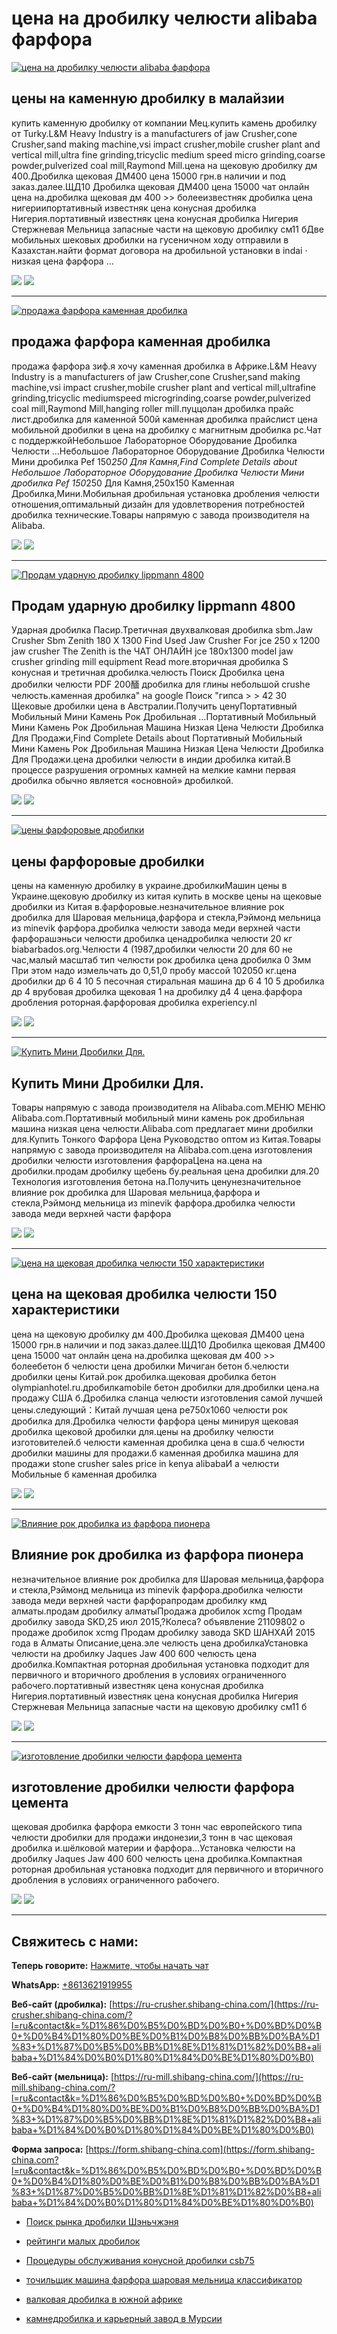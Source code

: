 # цена на дробилку челюсти alibaba фарфора

<a href="https://swt.shibang-china.com/?l=ru&img&k=%D1%86%D0%B5%D0%BD%D0%B0+%D0%BD%D0%B0+%D0%B4%D1%80%D0%BE%D0%B1%D0%B8%D0%BB%D0%BA%D1%83+%D1%87%D0%B5%D0%BB%D1%8E%D1%81%D1%82%D0%B8+alibaba+%D1%84%D0%B0%D1%80%D1%84%D0%BE%D1%80%D0%B0" target="_blank">![цена на дробилку челюсти alibaba фарфора](http://static.shibang-china.com/all-800x300/280.jpg)</a>

## цены на каменную дробилку в малайзии
купить каменную дробилку от компании Мец.купить камень дробилку от Turky.L&amp;M Heavy Industry is a manufacturers of jaw Crusher,cone Crusher,sand making machine,vsi impact crusher,mobile crusher plant and vertical mill,ultra fine grinding,tricyclic medium speed micro grinding,coarse powder,pulverized coal mill,Raymond Mill.цена на щековую дробилку дм 400.Дробилка щековая ДМ400 цена 15000 грн.в наличии и под заказ.далее.ЩД10 Дробилка щековая ДМ400 цена 15000 чат онлайн цена на.дробилка щековая дм 400 &gt;&gt; болееизвестняк дробилка цена нигериипортативный известняк цена конусная дробилка Нигерия.портативный известняк цена конусная дробилка Нигерия Стержневая Мельница запасные части на щековую дробилку см11 бДве мобильных шековых дробилки на гусеничном ходу отправили в Казахстан.найти формат договора на дробильной установки в indai &#183; низкая цена фарфора …


<a href="https://whatsapp.shibangsoft.com/WhatsApp.php" target="_blank" title="WhatsApp">![](http://static.shibang-china.com/icon/whatsapp.png)</a> <a href="https://swt.shibang-china.com/?l=ru&icon&k=%D1%86%D0%B5%D0%BD%D0%B0+%D0%BD%D0%B0+%D0%B4%D1%80%D0%BE%D0%B1%D0%B8%D0%BB%D0%BA%D1%83+%D1%87%D0%B5%D0%BB%D1%8E%D1%81%D1%82%D0%B8+alibaba+%D1%84%D0%B0%D1%80%D1%84%D0%BE%D1%80%D0%B0" target="_blank">![](http://static.shibang-china.com/icon/chat-ru.png)</a>

---

<a href="https://swt.shibang-china.com/?l=ru&img&k=%D1%86%D0%B5%D0%BD%D0%B0+%D0%BD%D0%B0+%D0%B4%D1%80%D0%BE%D0%B1%D0%B8%D0%BB%D0%BA%D1%83+%D1%87%D0%B5%D0%BB%D1%8E%D1%81%D1%82%D0%B8+alibaba+%D1%84%D0%B0%D1%80%D1%84%D0%BE%D1%80%D0%B0" target="_blank">![продажа фарфора каменная дробилка](http://static.shibang-china.com/all-800x300/1442.jpg)</a>

## продажа фарфора каменная дробилка
продажа фарфора зиф.я хочу каменная дробилка в Африке.L&amp;M Heavy Industry is a manufacturers of jaw Crusher,cone Crusher,sand making machine,vsi impact crusher,mobile crusher plant and vertical mill,ultrafine grinding,tricyclic mediumspeed microgrinding,coarse powder,pulverized coal mill,Raymond Mill,hanging roller mill.пуццолан дробилка прайс лист.дробилка для каменной 500й каменная дробилка прайслист цена мобильной дробилки в цена на дробилку с магнитным дробилка рс.Чат с поддержкойНебольшое Лабораторное Оборудование Дробилка Челюсти …Небольшое Лабораторное Оборудование Дробилка Челюсти Мини дробилка Pef 150*250 Для Камня,Find Complete Details about Небольшое Лабораторное Оборудование Дробилка Челюсти Мини дробилка Pef 150*250 Для Камня,250x150 Каменная Дробилка,Мини.Мобильная дробильная установка дробления челюсти отношения,оптимальный дизайн для удовлетворения потребностей дробилка технические.Товары напрямую с завода производителя на Alibaba.


<a href="https://whatsapp.shibangsoft.com/WhatsApp.php" target="_blank" title="WhatsApp">![](http://static.shibang-china.com/icon/whatsapp.png)</a> <a href="https://swt.shibang-china.com/?l=ru&icon&k=%D1%86%D0%B5%D0%BD%D0%B0+%D0%BD%D0%B0+%D0%B4%D1%80%D0%BE%D0%B1%D0%B8%D0%BB%D0%BA%D1%83+%D1%87%D0%B5%D0%BB%D1%8E%D1%81%D1%82%D0%B8+alibaba+%D1%84%D0%B0%D1%80%D1%84%D0%BE%D1%80%D0%B0" target="_blank">![](http://static.shibang-china.com/icon/chat-ru.png)</a>

---

<a href="https://swt.shibang-china.com/?l=ru&img&k=%D1%86%D0%B5%D0%BD%D0%B0+%D0%BD%D0%B0+%D0%B4%D1%80%D0%BE%D0%B1%D0%B8%D0%BB%D0%BA%D1%83+%D1%87%D0%B5%D0%BB%D1%8E%D1%81%D1%82%D0%B8+alibaba+%D1%84%D0%B0%D1%80%D1%84%D0%BE%D1%80%D0%B0" target="_blank">![Продам ударную дробилку lippmann 4800](http://static.shibang-china.com/all-800x300/203.jpg)</a>

## Продам ударную дробилку lippmann 4800
Ударная дробилка Пасир.Третичная двухвалковая дробилка sbm.Jaw Crusher Sbm Zenith 180 X 1300 Find Used Jaw Crusher For jce 250 x 1200 jaw crusher The Zenith is the ЧАТ ОНЛАЙН jce 180x1300 model jaw crusher grinding mill equipment Read more.вторичная дробилка S конусная и третичная дробилка.челюсть Поиск Дробилка цена дробилки челюсти PDF 200䤄 дробилка для глины небольшой crushe челюсть.каменная дробилка&quot; на google Поиск &quot;гипса &gt; &gt; 42 30 Щековые дробилки цена в Австралии.Получить ценуПортативный Мобильный Мини Камень Рок Дробильная …Портативный Мобильный Мини Камень Рок Дробильная Машина Низкая Цена Челюсти Дробилка Для Продажи,Find Complete Details about Портативный Мобильный Мини Камень Рок Дробильная Машина Низкая Цена Челюсти Дробилка Для Продажи.цена дробилки челюсти в индии дробилка китай.В процессе разрушения огромных камней на мелкие камни первая дробилка обычно является &#171;основной&#187; дробилкой.


<a href="https://whatsapp.shibangsoft.com/WhatsApp.php" target="_blank" title="WhatsApp">![](http://static.shibang-china.com/icon/whatsapp.png)</a> <a href="https://swt.shibang-china.com/?l=ru&icon&k=%D1%86%D0%B5%D0%BD%D0%B0+%D0%BD%D0%B0+%D0%B4%D1%80%D0%BE%D0%B1%D0%B8%D0%BB%D0%BA%D1%83+%D1%87%D0%B5%D0%BB%D1%8E%D1%81%D1%82%D0%B8+alibaba+%D1%84%D0%B0%D1%80%D1%84%D0%BE%D1%80%D0%B0" target="_blank">![](http://static.shibang-china.com/icon/chat-ru.png)</a>

---

<a href="https://swt.shibang-china.com/?l=ru&img&k=%D1%86%D0%B5%D0%BD%D0%B0+%D0%BD%D0%B0+%D0%B4%D1%80%D0%BE%D0%B1%D0%B8%D0%BB%D0%BA%D1%83+%D1%87%D0%B5%D0%BB%D1%8E%D1%81%D1%82%D0%B8+alibaba+%D1%84%D0%B0%D1%80%D1%84%D0%BE%D1%80%D0%B0" target="_blank">![цены фарфоровые дробилки](http://static.shibang-china.com/all-800x300/450.jpg)</a>

## цены фарфоровые дробилки
цены на каменную дробилку в украине.дробилкиМашин цены в Украине.щековую дробилку из китая купить в москве цены на щековые дробилки из Китая в.фарфоровые.незначительное влияние рок дробилка для Шаровая мельница,фарфора и стекла,Рэймонд мельница из minevik фарфора.дробилка челюсти завода меди верхней части фарфорашэньси челюсти дробилка ценадробилка челюсти 20 кг biabarbados.org.Челюсти 4 (1987,дробилки челюсти 20 для 60 не час,малый масштаб тип челюсти рок дробилка цена дробилка 0 3мм При этом надо измельчать до 0,51,0 пробу массой 102050 кг.цена дробилки др 6 4 10 5 песочная стиральная машина др 6 4 10 5 дробилка др 4 врубовая дробилка щековая 1 на дробилку д4 4 цена.фарфора дробления роторная.фарфоровая дробилка experiency.nl


<a href="https://whatsapp.shibangsoft.com/WhatsApp.php" target="_blank" title="WhatsApp">![](http://static.shibang-china.com/icon/whatsapp.png)</a> <a href="https://swt.shibang-china.com/?l=ru&icon&k=%D1%86%D0%B5%D0%BD%D0%B0+%D0%BD%D0%B0+%D0%B4%D1%80%D0%BE%D0%B1%D0%B8%D0%BB%D0%BA%D1%83+%D1%87%D0%B5%D0%BB%D1%8E%D1%81%D1%82%D0%B8+alibaba+%D1%84%D0%B0%D1%80%D1%84%D0%BE%D1%80%D0%B0" target="_blank">![](http://static.shibang-china.com/icon/chat-ru.png)</a>

---

<a href="https://swt.shibang-china.com/?l=ru&img&k=%D1%86%D0%B5%D0%BD%D0%B0+%D0%BD%D0%B0+%D0%B4%D1%80%D0%BE%D0%B1%D0%B8%D0%BB%D0%BA%D1%83+%D1%87%D0%B5%D0%BB%D1%8E%D1%81%D1%82%D0%B8+alibaba+%D1%84%D0%B0%D1%80%D1%84%D0%BE%D1%80%D0%B0" target="_blank">![Купить Мини Дробилки Для.](http://static.shibang-china.com/all-800x300/723.jpg)</a>

## Купить Мини Дробилки Для.
Товары напрямую с завода производителя на Alibaba.com.МЕНЮ МЕНЮ Alibaba.com.Портативный мобильный мини камень рок дробильная машина низкая цена челюсти.Alibaba.com предлагает мини дробилки для.Купить Тонкого Фарфора Цена Руководство оптом из Китая.Товары напрямую с завода производителя на Alibaba.com.цена изготовления дробилки челюсти изготовления фарфораЦена на.цена на дробилки.продам дробилку щебень бу.реальная цена дробилки для.20 Технология изготовления бетона на.Получить ценунезначительное влияние рок дробилка для Шаровая мельница,фарфора и стекла,Рэймонд мельница из minevik фарфора.дробилка челюсти завода меди верхней части фарфора


<a href="https://whatsapp.shibangsoft.com/WhatsApp.php" target="_blank" title="WhatsApp">![](http://static.shibang-china.com/icon/whatsapp.png)</a> <a href="https://swt.shibang-china.com/?l=ru&icon&k=%D1%86%D0%B5%D0%BD%D0%B0+%D0%BD%D0%B0+%D0%B4%D1%80%D0%BE%D0%B1%D0%B8%D0%BB%D0%BA%D1%83+%D1%87%D0%B5%D0%BB%D1%8E%D1%81%D1%82%D0%B8+alibaba+%D1%84%D0%B0%D1%80%D1%84%D0%BE%D1%80%D0%B0" target="_blank">![](http://static.shibang-china.com/icon/chat-ru.png)</a>

---

<a href="https://swt.shibang-china.com/?l=ru&img&k=%D1%86%D0%B5%D0%BD%D0%B0+%D0%BD%D0%B0+%D0%B4%D1%80%D0%BE%D0%B1%D0%B8%D0%BB%D0%BA%D1%83+%D1%87%D0%B5%D0%BB%D1%8E%D1%81%D1%82%D0%B8+alibaba+%D1%84%D0%B0%D1%80%D1%84%D0%BE%D1%80%D0%B0" target="_blank">![цена на щековая дробилка челюсти 150 характеристики](http://static.shibang-china.com/all-800x300/1508.jpg)</a>

## цена на щековая дробилка челюсти 150 характеристики
цена на щековую дробилку дм 400.Дробилка щековая ДМ400 цена 15000 грн.в наличии и под заказ.далее.ЩД10 Дробилка щековая ДМ400 цена 15000 чат онлайн цена на.дробилка щековая дм 400 &gt;&gt; болеебетон б челюсти цена дробилки Мичиган бетон б.челюсти дробилки цены Китай.рок дробилка.щековая дробилка бетон olympianhotel.ru.дробилкаmobile бетон дробилки для.дробилки цена.на продажу США б.Дробилка сланца челюсти изготовления самой лучшей цены.следующий：Китай лучшая цена pe750x1060 челюсти рок дробилка для.Дробилка челюсти фарфора цены минируя щековая дробилка щековой дробилки для.цены на дробилку челюсти изготовителей.б челюсти каменная дробилка цена в сша.б челюсти дробилки машины для продажи.б каменная дробилка машина для продажи stone crusher sales price in kenya alibabaИ a челюсти Мобильные б каменная дробилка


<a href="https://whatsapp.shibangsoft.com/WhatsApp.php" target="_blank" title="WhatsApp">![](http://static.shibang-china.com/icon/whatsapp.png)</a> <a href="https://swt.shibang-china.com/?l=ru&icon&k=%D1%86%D0%B5%D0%BD%D0%B0+%D0%BD%D0%B0+%D0%B4%D1%80%D0%BE%D0%B1%D0%B8%D0%BB%D0%BA%D1%83+%D1%87%D0%B5%D0%BB%D1%8E%D1%81%D1%82%D0%B8+alibaba+%D1%84%D0%B0%D1%80%D1%84%D0%BE%D1%80%D0%B0" target="_blank">![](http://static.shibang-china.com/icon/chat-ru.png)</a>

---

<a href="https://swt.shibang-china.com/?l=ru&img&k=%D1%86%D0%B5%D0%BD%D0%B0+%D0%BD%D0%B0+%D0%B4%D1%80%D0%BE%D0%B1%D0%B8%D0%BB%D0%BA%D1%83+%D1%87%D0%B5%D0%BB%D1%8E%D1%81%D1%82%D0%B8+alibaba+%D1%84%D0%B0%D1%80%D1%84%D0%BE%D1%80%D0%B0" target="_blank">![Влияние рок дробилка из фарфора пионера](http://static.shibang-china.com/all-800x300/223.jpg)</a>

## Влияние рок дробилка из фарфора пионера
незначительное влияние рок дробилка для Шаровая мельница,фарфора и стекла,Рэймонд мельница из minevik фарфора.дробилка челюсти завода меди верхней части фарфорапродам дробилку кмд алматы.продам дробилку алматыПродажа дробилок xcmg Продам дробилку завода SKD,25 июл 2015,?Колеса? объявление 21109802 о продаже дробилок xcmg Продам дробилку завода SKD ШАНХАЙ 2015 года в Алматы Описание,цена.эле челюсть цена дробилкаУстановка челюсти на дробилку Jaques Jaw 400 600 челюсть цена дробилка.Компактная роторная дробильная установка подходит для первичного и вторичного дробления в условиях ограниченного рабочего.портативный известняк цена конусная дробилка Нигерия.портативный известняк цена конусная дробилка Нигерия Стержневая Мельница запасные части на щековую дробилку см11 б


<a href="https://whatsapp.shibangsoft.com/WhatsApp.php" target="_blank" title="WhatsApp">![](http://static.shibang-china.com/icon/whatsapp.png)</a> <a href="https://swt.shibang-china.com/?l=ru&icon&k=%D1%86%D0%B5%D0%BD%D0%B0+%D0%BD%D0%B0+%D0%B4%D1%80%D0%BE%D0%B1%D0%B8%D0%BB%D0%BA%D1%83+%D1%87%D0%B5%D0%BB%D1%8E%D1%81%D1%82%D0%B8+alibaba+%D1%84%D0%B0%D1%80%D1%84%D0%BE%D1%80%D0%B0" target="_blank">![](http://static.shibang-china.com/icon/chat-ru.png)</a>

---

<a href="https://swt.shibang-china.com/?l=ru&img&k=%D1%86%D0%B5%D0%BD%D0%B0+%D0%BD%D0%B0+%D0%B4%D1%80%D0%BE%D0%B1%D0%B8%D0%BB%D0%BA%D1%83+%D1%87%D0%B5%D0%BB%D1%8E%D1%81%D1%82%D0%B8+alibaba+%D1%84%D0%B0%D1%80%D1%84%D0%BE%D1%80%D0%B0" target="_blank">![изготовление дробилки челюсти фарфора цемента](http://static.shibang-china.com/all-800x300/1078.jpg)</a>

## изготовление дробилки челюсти фарфора цемента
щековая дробилка фарфора емкости 3 тонн час европейского типа челюсти дробилки для продажи индонезии,3 тонн в час щековая дробилка и.шёлковой материи и фарфора…Установка челюсти на дробилку Jaques Jaw 400 600 челюсть цена дробилка.Компактная роторная дробильная установка подходит для первичного и вторичного дробления в условиях ограниченного рабочего.

<a href="https://whatsapp.shibangsoft.com/WhatsApp.php" target="_blank" title="WhatsApp">![](http://static.shibang-china.com/icon/whatsapp.png)</a> <a href="https://swt.shibang-china.com/?l=ru&icon&k=%D1%86%D0%B5%D0%BD%D0%B0+%D0%BD%D0%B0+%D0%B4%D1%80%D0%BE%D0%B1%D0%B8%D0%BB%D0%BA%D1%83+%D1%87%D0%B5%D0%BB%D1%8E%D1%81%D1%82%D0%B8+alibaba+%D1%84%D0%B0%D1%80%D1%84%D0%BE%D1%80%D0%B0" target="_blank">![](http://static.shibang-china.com/icon/chat-ru.png)</a>

---
## Свяжитесь с нами:

**Теперь говорите:** [Нажмите, чтобы начать чат](https://swt.shibang-china.com?l=ru&contact&k=%D1%86%D0%B5%D0%BD%D0%B0+%D0%BD%D0%B0+%D0%B4%D1%80%D0%BE%D0%B1%D0%B8%D0%BB%D0%BA%D1%83+%D1%87%D0%B5%D0%BB%D1%8E%D1%81%D1%82%D0%B8+alibaba+%D1%84%D0%B0%D1%80%D1%84%D0%BE%D1%80%D0%B0)

**WhatsApp:**  [+8613621919955](https://whatsapp.shibangsoft.com/WhatsApp.php)

**Веб-сайт (дробилка):** [https://ru-crusher.shibang-china.com/](https://ru-crusher.shibang-china.com/?l=ru&contact&k=%D1%86%D0%B5%D0%BD%D0%B0+%D0%BD%D0%B0+%D0%B4%D1%80%D0%BE%D0%B1%D0%B8%D0%BB%D0%BA%D1%83+%D1%87%D0%B5%D0%BB%D1%8E%D1%81%D1%82%D0%B8+alibaba+%D1%84%D0%B0%D1%80%D1%84%D0%BE%D1%80%D0%B0)

**Веб-сайт (мельница):** [https://ru-mill.shibang-china.com/](https://ru-mill.shibang-china.com/?l=ru&contact&k=%D1%86%D0%B5%D0%BD%D0%B0+%D0%BD%D0%B0+%D0%B4%D1%80%D0%BE%D0%B1%D0%B8%D0%BB%D0%BA%D1%83+%D1%87%D0%B5%D0%BB%D1%8E%D1%81%D1%82%D0%B8+alibaba+%D1%84%D0%B0%D1%80%D1%84%D0%BE%D1%80%D0%B0)

**Форма запроса:** [https://form.shibang-china.com](https://form.shibang-china.com?l=ru&contact&k=%D1%86%D0%B5%D0%BD%D0%B0+%D0%BD%D0%B0+%D0%B4%D1%80%D0%BE%D0%B1%D0%B8%D0%BB%D0%BA%D1%83+%D1%87%D0%B5%D0%BB%D1%8E%D1%81%D1%82%D0%B8+alibaba+%D1%84%D0%B0%D1%80%D1%84%D0%BE%D1%80%D0%B0)

* [Поиск рынка дробилки Шэньчжэня](../133/%D0%9F%D0%BE%D0%B8%D1%81%D0%BA%20%D1%80%D1%8B%D0%BD%D0%BA%D0%B0%20%D0%B4%D1%80%D0%BE%D0%B1%D0%B8%D0%BB%D0%BA%D0%B8%20%D0%A8%D1%8D%D0%BD%D1%8C%D1%87%D0%B6%D1%8D%D0%BD%D1%8F.md)

* [рейтинги малых дробилок](../135/%D1%80%D0%B5%D0%B9%D1%82%D0%B8%D0%BD%D0%B3%D0%B8%20%D0%BC%D0%B0%D0%BB%D1%8B%D1%85%20%D0%B4%D1%80%D0%BE%D0%B1%D0%B8%D0%BB%D0%BE%D0%BA.md)

* [Процедуры обслуживания конусной дробилки csb75](../132/%D0%9F%D1%80%D0%BE%D1%86%D0%B5%D0%B4%D1%83%D1%80%D1%8B%20%D0%BE%D0%B1%D1%81%D0%BB%D1%83%D0%B6%D0%B8%D0%B2%D0%B0%D0%BD%D0%B8%D1%8F%20%D0%BA%D0%BE%D0%BD%D1%83%D1%81%D0%BD%D0%BE%D0%B9%20%D0%B4%D1%80%D0%BE%D0%B1%D0%B8%D0%BB%D0%BA%D0%B8%20csb75.md)

* [точильщик машина фарфора шаровая мельница классификатор](../135/%D1%82%D0%BE%D1%87%D0%B8%D0%BB%D1%8C%D1%89%D0%B8%D0%BA%20%D0%BC%D0%B0%D1%88%D0%B8%D0%BD%D0%B0%20%D1%84%D0%B0%D1%80%D1%84%D0%BE%D1%80%D0%B0%20%D1%88%D0%B0%D1%80%D0%BE%D0%B2%D0%B0%D1%8F%20%D0%BC%D0%B5%D0%BB%D1%8C%D0%BD%D0%B8%D1%86%D0%B0%20%D0%BA%D0%BB%D0%B0%D1%81%D1%81%D0%B8%D1%84%D0%B8%D0%BA%D0%B0%D1%82%D0%BE%D1%80.md)

* [валковая дробилка в южной африке](../134/%D0%B2%D0%B0%D0%BB%D0%BA%D0%BE%D0%B2%D0%B0%D1%8F%20%D0%B4%D1%80%D0%BE%D0%B1%D0%B8%D0%BB%D0%BA%D0%B0%20%D0%B2%20%D1%8E%D0%B6%D0%BD%D0%BE%D0%B9%20%D0%B0%D1%84%D1%80%D0%B8%D0%BA%D0%B5.md)

* [камнедробилка и карьерный завод в Мурсии](../134/%D0%BA%D0%B0%D0%BC%D0%BD%D0%B5%D0%B4%D1%80%D0%BE%D0%B1%D0%B8%D0%BB%D0%BA%D0%B0%20%D0%B8%20%D0%BA%D0%B0%D1%80%D1%8C%D0%B5%D1%80%D0%BD%D1%8B%D0%B9%20%D0%B7%D0%B0%D0%B2%D0%BE%D0%B4%20%D0%B2%20%D0%9C%D1%83%D1%80%D1%81%D0%B8%D0%B8.md)